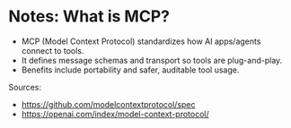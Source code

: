 # Notes: What is MCP?

- MCP (Model Context Protocol) standardizes how AI apps/agents connect to tools.
- It defines message schemas and transport so tools are plug-and-play.
- Benefits include portability and safer, auditable tool usage.

Sources:
- https://github.com/modelcontextprotocol/spec
- https://openai.com/index/model-context-protocol/
